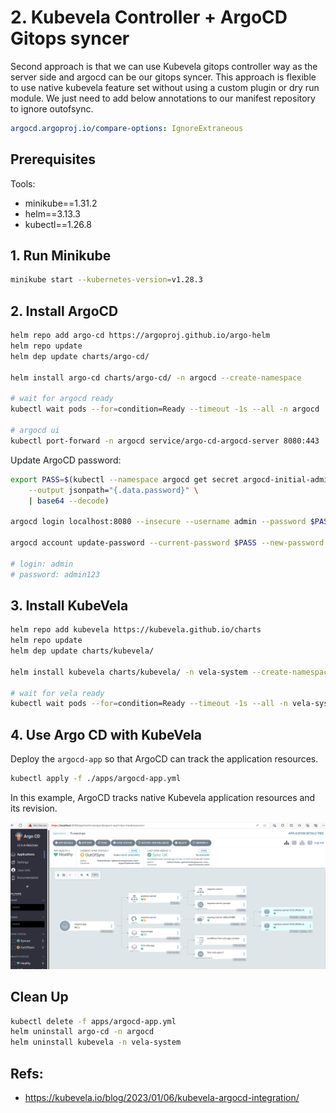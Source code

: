 # 2. Kubevela Controller + ArgoCD Gitops syncer

Second approach is that we can use Kubevela gitops controller way as the server side and argocd can be our gitops syncer. This approach is flexible to use native kubevela feature set without using a custom plugin or dry run module. We just need to add below annotations to our manifest repository to ignore outofsync.

```yaml
argocd.argoproj.io/compare-options: IgnoreExtraneous
```

## Prerequisites

Tools:

- minikube==1.31.2
- helm==3.13.3
- kubectl==1.26.8

## 1. Run Minikube

```sh
minikube start --kubernetes-version=v1.28.3
```

## 2. Install ArgoCD

```sh
helm repo add argo-cd https://argoproj.github.io/argo-helm
helm repo update
helm dep update charts/argo-cd/

helm install argo-cd charts/argo-cd/ -n argocd --create-namespace

# wait for argocd ready
kubectl wait pods --for=condition=Ready --timeout -1s --all -n argocd

# argocd ui
kubectl port-forward -n argocd service/argo-cd-argocd-server 8080:443
```

Update ArgoCD password:

```sh
export PASS=$(kubectl --namespace argocd get secret argocd-initial-admin-secret \
    --output jsonpath="{.data.password}" \
    | base64 --decode)

argocd login localhost:8080 --insecure --username admin --password $PASS

argocd account update-password --current-password $PASS --new-password admin123

# login: admin
# password: admin123
```

## 3. Install KubeVela

```sh
helm repo add kubevela https://kubevela.github.io/charts
helm repo update
helm dep update charts/kubevela/

helm install kubevela charts/kubevela/ -n vela-system --create-namespace

# wait for vela ready
kubectl wait pods --for=condition=Ready --timeout -1s --all -n vela-system
```

## 4. Use Argo CD with KubeVela

Deploy the `argocd-app` so that ArgoCD can track the application resources.

```sh
kubectl apply -f ./apps/argocd-app.yml
```

In this example, ArgoCD tracks native Kubevela application resources and its revision.

![first-vela-app.png](./imgs/first-vela-app.png)

## Clean Up

```sh
kubectl delete -f apps/argocd-app.yml
helm uninstall argo-cd -n argocd
helm uninstall kubevela -n vela-system
```

## Refs:

- https://kubevela.io/blog/2023/01/06/kubevela-argocd-integration/
